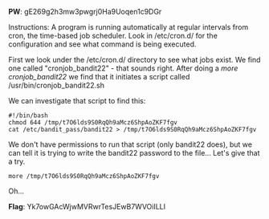 **PW**: gE269g2h3mw3pwgrj0Ha9Uoqen1c9DGr

Instructions: A program is running automatically at regular intervals from cron, the time-based job scheduler. Look in /etc/cron.d/ for the configuration and see what command is being executed.

First we look under the /etc/cron.d/ directory to see what jobs exist. We find one called "cronjob_bandit22" - that sounds right. After doing a *more cronjob_bandit22* we find that it initiates a script called /usr/bin/cronjob_bandit22.sh

We can investigate that script to find this:

```
#!/bin/bash
chmod 644 /tmp/t7O6lds9S0RqQh9aMcz6ShpAoZKF7fgv
cat /etc/bandit_pass/bandit22 > /tmp/t7O6lds9S0RqQh9aMcz6ShpAoZKF7fgv
```

We don't have permissions to run that script (only bandit22 does), but we can tell it is trying to write the bandit22 password to the file... Let's give that a try.

`more /tmp/t7O6lds9S0RqQh9aMcz6ShpAoZKF7fgv`

Oh... 

**Flag**: Yk7owGAcWjwMVRwrTesJEwB7WVOiILLI
